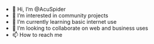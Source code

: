 - 👋 Hi, I’m @AcuSpider
- 👀 I’m interested in community projects 
- 🌱 I’m currently learning basic internet use
- 💞️ I’m looking to collaborate on web and business uses
- 📫 How to reach me

<!---
AcuSpider/AcuSpider is a ✨ special ✨ repository because its `README.md` (this file) appears on your GitHub profile.
You can click the Preview link to take a look at your changes.
--->
